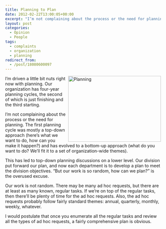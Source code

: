 ```yaml
---
title: Planning to Plan
date: 2012-02-22T13:00:05+00:00
excerpt: "I’m not complaining about the process or the need for planning. I’m driven a little bit nuts right now with planning."
layout: post
categories:
  - Opinion
  - People
tags:
  - complaints
  - organization
  - planning
redirect_from:
  - /post/18080600097
---
```

<img src="https://cdn.craigmcn.ca/img/planning.jpg" alt="Planning" width="300" height="214" align="right" />I’m driven a little bit nuts right now with planning. Our organization has four-year planning cycles, the second of which is just finishing and the third starting.

I’m not complaining about the process or the need for planning. The first planning cycle was mostly a top-down approach (here’s what we want to do, how can you make it happen?) and has evolved to a bottom-up approach (what do you want to do? We’ll fit it to a set of organization-wide themes).

This has led to top-down planning discussions on a lower level. Our division put forward our plan, and now each department is to develop a plan to meet the division objectives. “But our work is so random, how can we plan?” is the overused excuse.

Our work is not random. There may be many ad hoc requests, but there are at least as many known, regular tasks. If we’re on top of the regular tasks, then there’ll be plenty of time for the ad hoc requests. Also, the ad hoc requests probably follow fairly standard themes: annual, quarterly, monthly, weekly, whatever.

I would postulate that once you enumerate all the regular tasks and review all the types of ad hoc requests, a fairly comprehensive plan is obvious.
